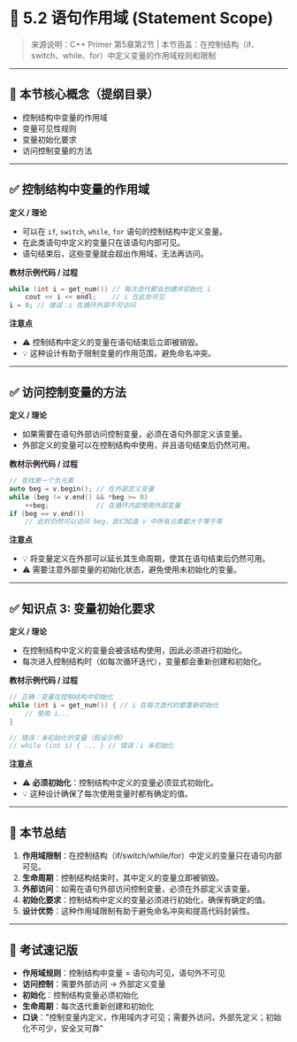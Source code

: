 # 📘 5.2 语句作用域 (Statement Scope)

> 来源说明：C++ Primer 第5章第2节 | 本节涵盖：在控制结构（if、switch、while、for）中定义变量的作用域规则和限制

---

## 🧠 本节核心概念（提纲目录）
*   控制结构中变量的作用域
*   变量可见性规则
*   变量初始化要求
*   访问控制变量的方法

---

## ✅ 控制结构中变量的作用域
**定义 / 理论**
*   可以在 `if`, `switch`, `while`, `for` 语句的控制结构中定义变量。
*   在此类语句中定义的变量只在该语句内部可见。
*   语句结束后，这些变量就会超出作用域，无法再访问。

**教材示例代码 / 过程**
```cpp
while (int i = get_num()) // 每次迭代都会创建并初始化 i
    cout << i << endl;    // i 在此处可见
i = 0; // 错误：i 在循环外部不可访问
```

**注意点**
*   ⚠️ 控制结构中定义的变量在语句结束后立即被销毁。
*   💡 这种设计有助于限制变量的作用范围，避免命名冲突。

---

## ✅ 访问控制变量的方法
**定义 / 理论**
*   如果需要在语句外部访问控制变量，必须在语句外部定义该变量。
*   外部定义的变量可以在控制结构中使用，并且语句结束后仍然可用。

**教材示例代码 / 过程**
```cpp
// 查找第一个负元素
auto beg = v.begin(); // 在外部定义变量
while (beg != v.end() && *beg >= 0)
    ++beg;            // 在循环内部使用外部变量
if (beg == v.end())
    // 此时仍然可以访问 beg，我们知道 v 中所有元素都大于等于零
```

**注意点**
*   💡 将变量定义在外部可以延长其生命周期，使其在语句结束后仍然可用。
*   ⚠️ 需要注意外部变量的初始化状态，避免使用未初始化的变量。

---

## ✅ 知识点 3: 变量初始化要求
**定义 / 理论**
*   在控制结构中定义的变量会被该结构使用，因此必须进行初始化。
*   每次进入控制结构时（如每次循环迭代），变量都会重新创建和初始化。

**教材示例代码 / 过程**
```cpp
// 正确：变量在控制结构中初始化
while (int i = get_num()) { // i 在每次迭代时都重新初始化
    // 使用 i...
}

// 错误：未初始化的变量（假设示例）
// while (int i) { ... } // 错误：i 未初始化
```

**注意点**
*   ⚠️ **必须初始化**：控制结构中定义的变量必须显式初始化。
*   💡 这种设计确保了每次使用变量时都有确定的值。

---

## 🔑 本节总结
1.  **作用域限制**：在控制结构（if/switch/while/for）中定义的变量只在语句内部可见。
2.  **生命周期**：控制结构结束时，其中定义的变量立即被销毁。
3.  **外部访问**：如需在语句外部访问控制变量，必须在外部定义该变量。
4.  **初始化要求**：控制结构中定义的变量必须进行初始化，确保有确定的值。
5.  **设计优势**：这种作用域限制有助于避免命名冲突和提高代码封装性。

---

## 📌 考试速记版
*   **作用域规则**：控制结构中变量 = 语句内可见，语句外不可见
*   **访问控制**：需要外部访问 → 外部定义变量
*   **初始化**：控制结构变量必须初始化
*   **生命周期**：每次迭代重新创建和初始化
*   **口诀**："控制变量内定义，作用域内才可见；需要外访问，外部先定义；初始化不可少，安全又可靠"